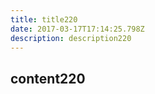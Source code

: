 ```yaml
---
title: title220
date: 2017-03-17T17:14:25.798Z
description: description220
---
```


## content220
  

